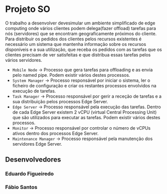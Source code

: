 # Projeto SO

O trabalho a desenvolver devesimular um ambiente simplificado de edge computing onde vários clientes podem delega(fazer offload) tarefas para nós (servidores) que se encontram geograficamente próximos do cliente. Para distribuir os pedidos dos clientes pelos recursos existentes é necessário um sistema que mantenha informação sobre os recursos disponíveis e a sua utilização, que receba os pedidos com as tarefas que os clientes precisam de ver satisfeitas e que distribua essas tarefas pelos vários servidores.

- `Mobile Node` -> Processo que gera tarefas para offloading e as envia pelo named pipe. Podem existir vários destes processos.
- `System Manager` -> Processo responsável por iniciar o sistema, ler o ficheiro de configuração e criar os restantes processos envolvidos na execução de tarefas.
- `Task Manager` -> Processo responsável por gerir a receção de tarefas e a sua distribuição pelos processos Edge Server.
- `Edge Server` -> Processo responsável pela execução das tarefas. Dentro de cada Edge Server existem 2 vCPU (virtual Central Processing Unit) que são utilizados para executar as tarefas. Podem existir vários destes processos.
- `Monitor` -> Processo responsável por controlar o número de vCPUs ativos dentro dos processos Edge Server.
- `Maintenance Manager` -> Processo responsável pela manutenção dos servidores Edge Server.

## Desenvolvedores

### Eduardo Figueiredo
### Fábio Santos
